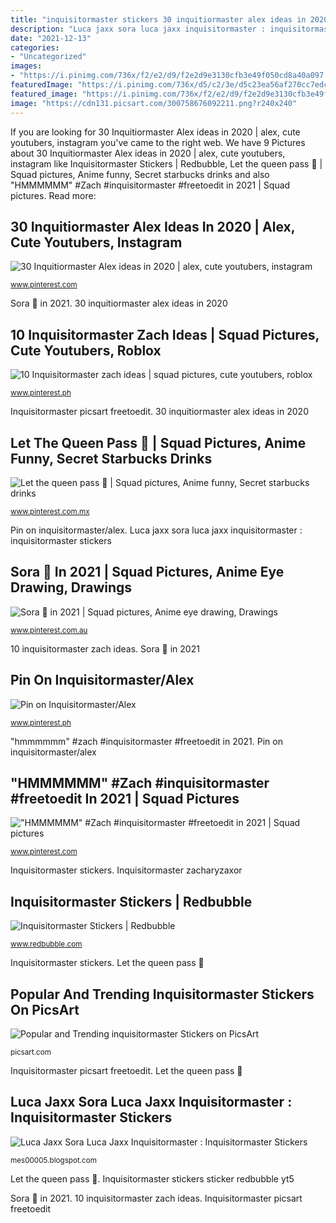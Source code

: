 ```yaml
---
title: "inquisitormaster stickers 30 inquitiormaster alex ideas in 2020"
description: "Luca jaxx sora luca jaxx inquisitormaster : inquisitormaster stickers"
date: "2021-12-13"
categories:
- "Uncategorized"
images:
- "https://i.pinimg.com/736x/f2/e2/d9/f2e2d9e3130cfb3e49f050cd8a40a097.jpg"
featuredImage: "https://i.pinimg.com/736x/d5/c2/3e/d5c23ea56af270cc7edc92b53e0f34ab.jpg"
featured_image: "https://i.pinimg.com/736x/f2/e2/d9/f2e2d9e3130cfb3e49f050cd8a40a097.jpg"
image: "https://cdn131.picsart.com/300758676092211.png?r240x240"
---
```


If you are looking for 30 Inquitiormaster Alex ideas in 2020 | alex, cute youtubers, instagram you've came to the right web. We have 9 Pictures about 30 Inquitiormaster Alex ideas in 2020 | alex, cute youtubers, instagram like Inquisitormaster Stickers | Redbubble, Let the queen pass 👑 | Squad pictures, Anime funny, Secret starbucks drinks and also &quot;HMMMMMM&quot; #Zach #inquisitormaster #freetoedit in 2021 | Squad pictures. Read more:

## 30 Inquitiormaster Alex Ideas In 2020 | Alex, Cute Youtubers, Instagram

![30 Inquitiormaster Alex ideas in 2020 | alex, cute youtubers, instagram](https://i.pinimg.com/280x280_RS/59/24/1f/59241f252ab5fa1243eb8ae01768da32.jpg "Inquisitormaster nawpic enjpg")

<small>www.pinterest.com</small>

Sora 💙 in 2021. 30 inquitiormaster alex ideas in 2020

## 10 Inquisitormaster Zach Ideas | Squad Pictures, Cute Youtubers, Roblox

![10 Inquisitormaster zach ideas | squad pictures, cute youtubers, roblox](https://i.pinimg.com/474x/c1/69/1b/c1691bb64b677d8ae7965a0c6d68707a.jpg "Pin on inquisitormaster/alex")

<small>www.pinterest.ph</small>

Inquisitormaster picsart freetoedit. 30 inquitiormaster alex ideas in 2020

## Let The Queen Pass 👑 | Squad Pictures, Anime Funny, Secret Starbucks Drinks

![Let the queen pass 👑 | Squad pictures, Anime funny, Secret starbucks drinks](https://i.pinimg.com/236x/5b/33/ad/5b33adeec5a8ca8db6c54113b2d15aee.jpg?nii=t "Let the queen pass 👑")

<small>www.pinterest.com.mx</small>

Pin on inquisitormaster/alex. Luca jaxx sora luca jaxx inquisitormaster : inquisitormaster stickers

## Sora 💙 In 2021 | Squad Pictures, Anime Eye Drawing, Drawings

![Sora 💙 in 2021 | Squad pictures, Anime eye drawing, Drawings](https://i.pinimg.com/236x/8f/fd/9d/8ffd9d12b9ae833eeee6794ae2e64468.jpg?nii=t "Popular and trending inquisitormaster stickers on picsart")

<small>www.pinterest.com.au</small>

10 inquisitormaster zach ideas. Sora 💙 in 2021

## Pin On Inquisitormaster/Alex

![Pin on Inquisitormaster/Alex](https://i.pinimg.com/736x/d5/c2/3e/d5c23ea56af270cc7edc92b53e0f34ab.jpg "Sora 💙 in 2021")

<small>www.pinterest.ph</small>

&quot;hmmmmmm&quot; #zach #inquisitormaster #freetoedit in 2021. Pin on inquisitormaster/alex

## &quot;HMMMMMM&quot; #Zach #inquisitormaster #freetoedit In 2021 | Squad Pictures

![&quot;HMMMMMM&quot; #Zach #inquisitormaster #freetoedit in 2021 | Squad pictures](https://i.pinimg.com/736x/f2/e2/d9/f2e2d9e3130cfb3e49f050cd8a40a097.jpg "&quot;hmmmmmm&quot; #zach #inquisitormaster #freetoedit in 2021")

<small>www.pinterest.com</small>

Inquisitormaster stickers. Inquisitormaster zacharyzaxor

## Inquisitormaster Stickers | Redbubble

![Inquisitormaster Stickers | Redbubble](https://ih1.redbubble.net/image.1282064465.8065/st,small,507x507-pad,600x600,f8f8f8.jpg "Pin on inquisitormaster/alex")

<small>www.redbubble.com</small>

Inquisitormaster stickers. Let the queen pass 👑

## Popular And Trending Inquisitormaster Stickers On PicsArt

![Popular and Trending inquisitormaster Stickers on PicsArt](https://cdn131.picsart.com/300758676092211.png?r240x240 "Inquisitormaster nawpic enjpg")

<small>picsart.com</small>

Inquisitormaster picsart freetoedit. Let the queen pass 👑

## Luca Jaxx Sora Luca Jaxx Inquisitormaster : Inquisitormaster Stickers

![Luca Jaxx Sora Luca Jaxx Inquisitormaster : Inquisitormaster Stickers](https://i.pinimg.com/736x/65/69/3f/65693fc7f8970dd8a9066066c9b565a3.jpg "Sora 💙 in 2021")

<small>mes00005.blogspot.com</small>

Let the queen pass 👑. Inquisitormaster stickers sticker redbubble yt5

Sora 💙 in 2021. 10 inquisitormaster zach ideas. Inquisitormaster picsart freetoedit
